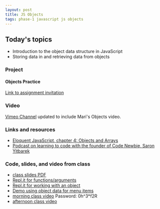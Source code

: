 ```yaml
---
layout: post
title: JS Objects
tags: phase-1 javascript js objects
---
```


## Today's topics

- Introduction to the object data structure in JavaScript
- Storing data in and retrieving data from objects

### Project
#### Objects Practice

[Link to assignment invitation](https://classroom.github.com/a/nGJDvAxF)

### Video
[Vimeo Channel](https://vimeo.com/showcase/m-at-m) updated to include Mari's Objects video.

### Links and resources

- [Eloquent JavaScript, chapter 4: Objects and Arrays](https://eloquentjavascript.net/04_data.html)
- [Podcast on learning to code with the founder of Code Newbie, Saron Yitbarek](https://devchat.tv/ruby-rogues/159-rr-hacking-education-with-saron-yitbarek/)

### Code, slides, and video from class

- [class slides PDF](/slide-decks/js-objects.pdf)
- [Repl.it for functions/arguments](https://repl.it/repls/TemporalAjarRar)
- [Repl.it for working with an object](https://repl.it/repls/EverlastingBrilliantKnowledge)
- [Demo using object data for menu items](https://github.com/momentum-team-1/examples/tree/master/using-object-data)
- [morning class video](https://us02web.zoom.us/rec/share/6dFFEO3cyU5JZdLW0UvEZ5IiRNroT6a82iNL_6cMnkryt_dFLE0-yI0N6eJ5Tai_ )  Password: 0h^3*f2R 
- [afternoon class video](https://us02web.zoom.us/rec/share/6-doc6rI8FlOXZWXrxDcXrYfBrbKeaa813dL-PBZmU25LnBP_W6fOkbL6p76W2E6 ) 
